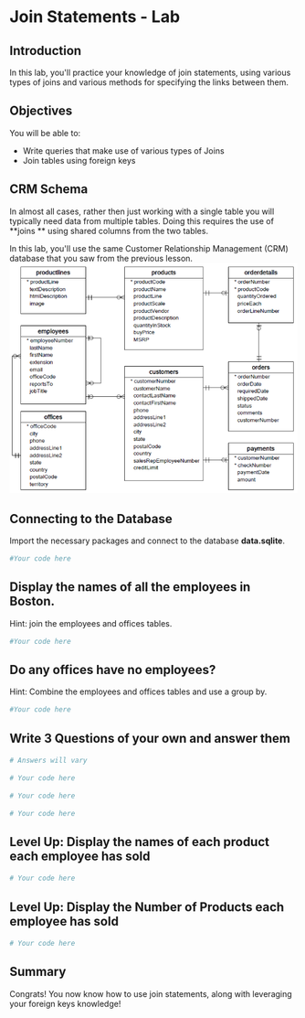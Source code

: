 
# Join Statements - Lab

## Introduction

In this lab, you'll practice your knowledge of join statements, using various types of joins and various methods for specifying the links between them.

## Objectives

You will be able to:
- Write queries that make use of various types of Joins
- Join tables using foreign keys

## CRM Schema

In almost all cases, rather then just working with a single table you will typically need data from multiple tables. 
Doing this requires the use of **joins ** using shared columns from the two tables. 

In this lab, you'll use the same Customer Relationship Management (CRM) database that you saw from the previous lesson.
<img src='images/Database-Schema.png' width="600">

## Connecting to the Database
Import the necessary packages and connect to the database **data.sqlite**.


```python
#Your code here
```

## Display the names of all the employees in Boston.
Hint: join the employees and offices tables.


```python
#Your code here
```

## Do any offices have no employees?
Hint: Combine the employees and offices tables and use a group by.


```python
#Your code here
```

## Write 3 Questions of your own and answer them


```python
# Answers will vary
```


```python
# Your code here
```


```python
# Your code here
```


```python
# Your code here
```

## Level Up: Display the names of each product each employee has sold


```python
# Your code here
```

## Level Up: Display the Number of Products each employee has sold


```python
# Your code here
```

## Summary

Congrats! You now know how to use join statements, along with leveraging your foreign keys knowledge!
